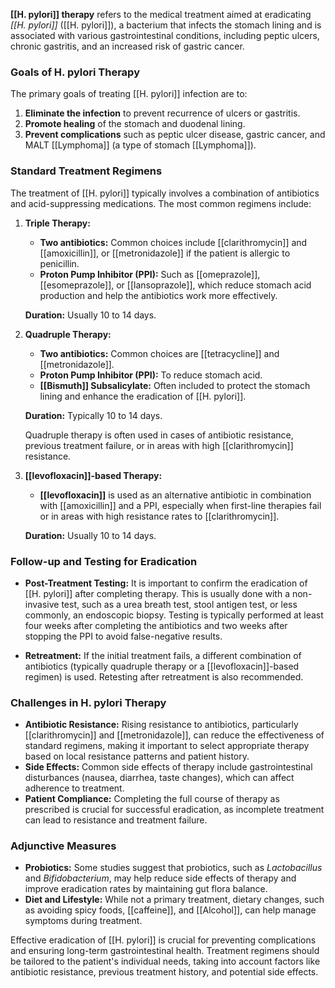 **[[H. pylori]] therapy** refers to the medical treatment aimed at eradicating *[[H. pylori]]* ([[H. pylori]]), a bacterium that infects the stomach lining and is associated with various gastrointestinal conditions, including peptic ulcers, chronic gastritis, and an increased risk of gastric cancer.

### Goals of H. pylori Therapy
The primary goals of treating [[H. pylori]] infection are to:

1. **Eliminate the infection** to prevent recurrence of ulcers or gastritis.
2. **Promote healing** of the stomach and duodenal lining.
3. **Prevent complications** such as peptic ulcer disease, gastric cancer, and MALT [[Lymphoma]] (a type of stomach [[Lymphoma]]).

### Standard Treatment Regimens
The treatment of [[H. pylori]] typically involves a combination of antibiotics and acid-suppressing medications. The most common regimens include:

1. **Triple Therapy:**
   - **Two antibiotics:** Common choices include [[clarithromycin]] and [[amoxicillin]], or [[metronidazole]] if the patient is allergic to penicillin.
   - **Proton Pump Inhibitor (PPI):** Such as [[omeprazole]], [[esomeprazole]], or [[lansoprazole]], which reduce stomach acid production and help the antibiotics work more effectively.

   **Duration:** Usually 10 to 14 days.

2. **Quadruple Therapy:**
   - **Two antibiotics:** Common choices are [[tetracycline]] and [[metronidazole]].
   - **Proton Pump Inhibitor (PPI):** To reduce stomach acid.
   - **[[Bismuth]] Subsalicylate:** Often included to protect the stomach lining and enhance the eradication of [[H. pylori]].

   **Duration:** Typically 10 to 14 days.

   Quadruple therapy is often used in cases of antibiotic resistance, previous treatment failure, or in areas with high [[clarithromycin]] resistance.

3. **[[levofloxacin]]-based Therapy:**
   - **[[levofloxacin]]** is used as an alternative antibiotic in combination with [[amoxicillin]] and a PPI, especially when first-line therapies fail or in areas with high resistance rates to [[clarithromycin]].

   **Duration:** Usually 10 to 14 days.

### Follow-up and Testing for Eradication
- **Post-Treatment Testing:** It is important to confirm the eradication of [[H. pylori]] after completing therapy. This is usually done with a non-invasive test, such as a urea breath test, stool antigen test, or less commonly, an endoscopic biopsy. Testing is typically performed at least four weeks after completing the antibiotics and two weeks after stopping the PPI to avoid false-negative results.
  
- **Retreatment:** If the initial treatment fails, a different combination of antibiotics (typically quadruple therapy or a [[levofloxacin]]-based regimen) is used. Retesting after retreatment is also recommended.

### Challenges in H. pylori Therapy
- **Antibiotic Resistance:** Rising resistance to antibiotics, particularly [[clarithromycin]] and [[metronidazole]], can reduce the effectiveness of standard regimens, making it important to select appropriate therapy based on local resistance patterns and patient history.
- **Side Effects:** Common side effects of therapy include gastrointestinal disturbances (nausea, diarrhea, taste changes), which can affect adherence to treatment.
- **Patient Compliance:** Completing the full course of therapy as prescribed is crucial for successful eradication, as incomplete treatment can lead to resistance and treatment failure.

### Adjunctive Measures
- **Probiotics:** Some studies suggest that probiotics, such as *Lactobacillus* and *Bifidobacterium*, may help reduce side effects of therapy and improve eradication rates by maintaining gut flora balance.
- **Diet and Lifestyle:** While not a primary treatment, dietary changes, such as avoiding spicy foods, [[caffeine]], and [[Alcohol]], can help manage symptoms during treatment.

Effective eradication of [[H. pylori]] is crucial for preventing complications and ensuring long-term gastrointestinal health. Treatment regimens should be tailored to the patient's individual needs, taking into account factors like antibiotic resistance, previous treatment history, and potential side effects.